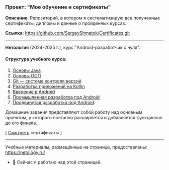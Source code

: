 ### Проект: "Мое обучение и сертификаты"

__Описание__: Репозиторий, в котором я систематизирую все полученные сертификаты, дипломы и данные о пройденных курсах.

__Ссылка__: https://github.com/SergeyShmatok/Certificates.git


_________


__Нетология__ (2024-2025 г.), курс "Android-разработчик с нуля".

<!-- [Смотреть подтверждающие документы](https://github.com/SergeyShmatok/Certificates/tree/82a9763e73910253af71bc9c89335be7a1c050d3/Android-dev%20doc) -->
<!-- $\color{green}{test}$ -->

#### Структура учебного курса:
1. [Основы Java](https://github.com/netology-code/java-homeworks/blob/master/README.md#%D0%B4%D0%BE%D0%BC%D0%B0%D1%88%D0%BD%D0%B8%D0%B5-%D0%B7%D0%B0%D0%B4%D0%B0%D0%BD%D0%B8%D1%8F-%D0%BF%D0%BE-%D0%BA%D1%83%D1%80%D1%81%D1%83-%D0%BE%D1%81%D0%BD%D0%BE%D0%B2%D1%8B-java)
2. [Основы ООП](https://github.com/netology-code/java-homeworks/blob/master/README.md#%D0%B1%D0%BB%D0%BE%D0%BA-3-%D0%BE%D1%81%D0%BD%D0%BE%D0%B2%D1%8B-%D0%BE%D0%BE%D0%BF)
3. [Git — система контроля версий](https://github.com/netology-code/git-2-homeworks/blob/main/README.md)
4. [Разработка приложений на Kotlin](https://github.com/netology-code/kt-homeworks/blob/master/README.md#%D0%B4%D0%BE%D0%BC%D0%B0%D1%88%D0%BD%D0%B8%D0%B5-%D0%B7%D0%B0%D0%B4%D0%B0%D0%BD%D0%B8%D1%8F-%D0%BF%D0%BE-%D0%BA%D1%83%D1%80%D1%81%D1%83-%D1%80%D0%B0%D0%B7%D1%80%D0%B0%D0%B1%D0%BE%D1%82%D0%BA%D0%B0-%D0%BF%D1%80%D0%B8%D0%BB%D0%BE%D0%B6%D0%B5%D0%BD%D0%B8%D0%B9-%D0%BD%D0%B0-kotlin) 
5. [Введение в Android](https://github.com/netology-code/and2-homeworks/blob/master/README.md#%D0%B4%D0%BE%D0%BC%D0%B0%D1%88%D0%BD%D0%B8%D0%B5-%D0%B7%D0%B0%D0%B4%D0%B0%D0%BD%D0%B8%D1%8F-%D0%BF%D0%BE-%D0%BA%D1%83%D1%80%D1%81%D1%83-%D0%B2%D0%B2%D0%B5%D0%B4%D0%B5%D0%BD%D0%B8%D0%B5-%D0%B2-android)
6. [Промышленная разработка под Android](https://github.com/netology-code/andin-homeworks/blob/master/README.md#%D0%B4%D0%BE%D0%BC%D0%B0%D1%88%D0%BD%D0%B8%D0%B5-%D0%B7%D0%B0%D0%B4%D0%B0%D0%BD%D0%B8%D1%8F-%D0%BF%D0%BE-%D0%BA%D1%83%D1%80%D1%81%D1%83-%D0%BF%D1%80%D0%BE%D0%BC%D1%8B%D1%88%D0%BB%D0%B5%D0%BD%D0%BD%D0%B0%D1%8F-%D1%80%D0%B0%D0%B7%D1%80%D0%B0%D0%B1%D0%BE%D1%82%D0%BA%D0%B0-%D0%BF%D0%BE%D0%B4-android)
7. [Продвинутая разработка под Android](https://github.com/netology-code/andad-homeworks/blob/master/README.md#%D0%B4%D0%BE%D0%BC%D0%B0%D1%88%D0%BD%D0%B8%D0%B5-%D0%B7%D0%B0%D0%B4%D0%B0%D0%BD%D0%B8%D1%8F-%D0%BF%D0%BE-%D0%BA%D1%83%D1%80%D1%81%D1%83-%D0%BF%D1%80%D0%BE%D0%B4%D0%B2%D0%B8%D0%BD%D1%83%D1%82%D0%B0%D1%8F-%D1%80%D0%B0%D0%B7%D1%80%D0%B0%D0%B1%D0%BE%D1%82%D0%BA%D0%B0-%D0%BF%D0%BE%D0%B4-android)

Домашние задания представляют собой работу над основным проектом, у которого поэтапно расширяется и добавляется функционал до его [финала](https://github.com/SergeyShmatok/-FeedPosts-.git).

[ [Смотреть](https://github.com/SergeyShmatok/Certificates/tree/37b0b3cdb3efda3bc783ddb286cb777d4369da5c/Android-dev%20doc) сертификаты ]

______________
Учебные материалы, размещённые на странице, предоставлены: https://netology.ru/

- 🔭 Сейчас я работаю над этой страницей.
